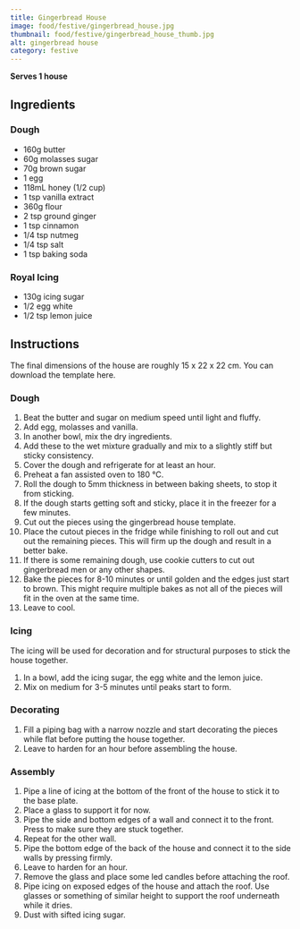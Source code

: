 ```yaml
---
title: Gingerbread House
image: food/festive/gingerbread_house.jpg
thumbnail: food/festive/gingerbread_house_thumb.jpg
alt: gingerbread house
category: festive
---
```


**Serves 1 house**

## Ingredients

### Dough

- 160g butter
- 60g molasses sugar
- 70g brown sugar
- 1 egg
- 118mL honey (1/2 cup)
- 1 tsp vanilla extract
- 360g flour
- 2 tsp ground ginger
- 1 tsp cinnamon
- 1/4 tsp nutmeg
- 1/4 tsp salt
- 1 tsp baking soda

### Royal Icing

- 130g icing sugar
- 1/2 egg white
- 1/2 tsp lemon juice

## Instructions

The final dimensions of the house are roughly 15 x 22 x 22 cm.
You can download the template here.

### Dough

1. Beat the butter and sugar on medium speed until light and fluffy.
1. Add egg, molasses and vanilla.
1. In another bowl, mix the dry ingredients.
1. Add these to the wet mixture gradually and mix to a slightly stiff but sticky consistency.
1. Cover the dough and refrigerate for at least an hour.
1. Preheat a fan assisted oven to 180 °C.
1. Roll the dough to 5mm thickness in between baking sheets, to stop it from sticking.
1. If the dough starts getting soft and sticky, place it in the freezer for a few minutes.
1. Cut out the pieces using the gingerbread house template.
1. Place the cutout pieces in the fridge while finishing to roll out and cut out the remaining pieces. This will firm up the dough and result in a better bake.
1. If there is some remaining dough, use cookie cutters to cut out gingerbread men or any other shapes.
1. Bake the pieces for 8-10 minutes or until golden and the edges just start to brown. This might require multiple bakes as not all of the pieces will fit in the oven at the same time.
1. Leave to cool.

### Icing

The icing will be used for decoration and for structural purposes to stick the house together.

1. In a bowl, add the icing sugar, the egg white and the lemon juice.
1. Mix on medium for 3-5 minutes until peaks start to form.

### Decorating

1. Fill a piping bag with a narrow nozzle and start decorating the pieces while flat before putting the house together.
1. Leave to harden for an hour before assembling the house.

### Assembly

1. Pipe a line of icing at the bottom of the front of the house to stick it to the base plate.
1. Place a glass to support it for now.
1. Pipe the side and bottom edges of a wall and connect it to the front. Press to make sure they are stuck together.
1. Repeat for the other wall.
1. Pipe the bottom edge of the back of the house and connect it to the side walls by pressing firmly.
1. Leave to harden for an hour.
1. Remove the glass and place some led candles before attaching the roof.
1. Pipe icing on exposed edges of the house and attach the roof. Use glasses or something of similar height to support the roof underneath while it dries.
1. Dust with sifted icing sugar.
